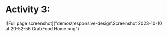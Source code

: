 # Activity 3: 

![Full page screenshot]("demos\responsive-design\Screenshot 2023-10-10 at 20-52-56 GrabFood Home.png")